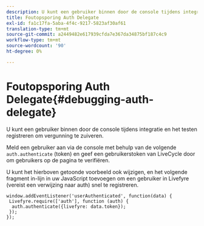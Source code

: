 ```yaml
---
description: U kunt een gebruiker binnen door de console tijdens integratie en het testen registreren om vergunning te zuiveren.
title: Foutopsporing Auth Delegate
exl-id: fa1c17fa-5aba-4f4c-9217-5823af30af61
translation-type: tm+mt
source-git-commit: a2449482e617939cfda7e367da34875bf187c4c9
workflow-type: tm+mt
source-wordcount: '90'
ht-degree: 0%

---
```


# Foutopsporing Auth Delegate{#debugging-auth-delegate}

U kunt een gebruiker binnen door de console tijdens integratie en het testen registreren om vergunning te zuiveren.

Meld een gebruiker aan via de console met behulp van de volgende `auth.authenticate` (token) en geef een gebruikerstoken van LiveCycle door om gebruikers op de pagina te verifiëren.

U kunt het hierboven getoonde voorbeeld ook wijzigen, en het volgende fragment in-lijn in uw JavaScript toevoegen om een gebruiker in Livefyre (vereist een verwijzing naar auth) snel te registreren.

```
window.addEventListener('userAuthenticated', function(data) { 
 Livefyre.require(['auth'], function (auth) { 
  auth.authenticate({livefyre: data.token}); 
 }); 
});
```
